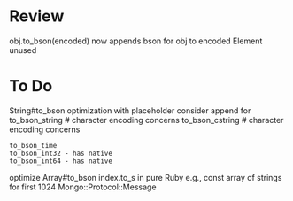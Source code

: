 Review
======
obj.to_bson(encoded) now appends bson for obj to encoded
Element unused

To Do
=====
String#to_bson optimization with placeholder
consider append for
    to_bson_string # character encoding concerns
    to_bson_cstring # character encoding concerns

    to_bson_time
    to_bson_int32 - has native
    to_bson_int64 - has native

optimize
    Array#to_bson index.to_s in pure Ruby
        e.g., const array of strings for first 1024
    Mongo::Protocol::Message




